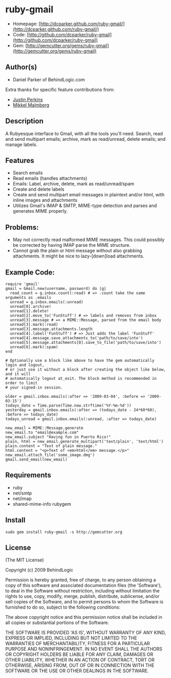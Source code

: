 # ruby-gmail

* Homepage: [http://dcparker.github.com/ruby-gmail/](http://dcparker.github.com/ruby-gmail/)
* Code: [http://github.com/dcparker/ruby-gmail](http://github.com/dcparker/ruby-gmail)
* Gem: [http://gemcutter.org/gems/ruby-gmail](http://gemcutter.org/gems/ruby-gmail)

## Author(s)

* Daniel Parker of BehindLogic.com

Extra thanks for specific feature contributions from:

  * [Justin Perkins](http://github.com/justinperkins)
  * [Mikkel Malmberg](http://github.com/mikker)


## Description

A Rubyesque interface to Gmail, with all the tools you'll need. Search, read and send multipart emails; archive, mark as read/unread, delete emails; and manage labels.

## Features

* Search emails
* Read emails (handles attachments)
* Emails: Label, archive, delete, mark as read/unread/spam
* Create and delete labels
* Create and send multipart email messages in plaintext and/or html, with inline images and attachments
* Utilizes Gmail's IMAP & SMTP, MIME-type detection and parses and generates MIME properly.

## Problems:

* May not correctly read malformed MIME messages. This could possibly be corrected by having IMAP parse the MIME structure.
* Cannot grab the plain or html message without also grabbing attachments. It might be nice to lazy-[down]load attachments.

## Example Code:

    require 'gmail'
    gmail = Gmail.new(username, password) do |g|
      read_count = g.inbox.count(:read) # => .count take the same arguments as .emails
      unread = g.inbox.emails(:unread)
      unread[0].archive!
      unread[1].delete!
      unread[2].move_to('FunStuff') # => labels and removes from inbox
      unread[3].message # => a MIME::Message, parsed from the email body
      unread[3].mark(:read)
      unread[3].message.attachments.length
      unread[4].label('FunStuff') # => Just adds the label 'FunStuff'
      unread[4].message.save_attachments_to('path/to/save/into')
      unread[5].message.attachments[0].save_to_file('path/to/save/into')
      unread[6].mark(:spam)
    end

    # Optionally use a block like above to have the gem automatically login and logout,
    # or just use it without a block after creating the object like below, and it will
    # automatically logout at_exit. The block method is recommended in order to limit
    # your signed-in session.

    older = gmail.inbox.emails(:after => '2009-03-04', :before => '2009-03-15')
    todays_date = Time.parse(Time.now.strftime('%Y-%m-%d'))
    yesterday = gmail.inbox.emails(:after => (todays_date - 24*60*60), :before => todays_date)
    todays_unread = gmail.inbox.emails(:unread, :after => todays_date)
  
    new_email = MIME::Message.generate
    new_email.to "email@example.com"
    new_email.subject "Having fun in Puerto Rico!"
    plain, html = new_email.generate_multipart('text/plain', 'text/html')
    plain.content = "Text of plain message."
    html.content = "<p>Text of <em>html</em> message.</p>"
    new_email.attach_file('some_image.dmg')
    gmail.send_email(new_email)

## Requirements

* ruby
* net/smtp
* net/imap
* shared-mime-info rubygem

## Install

    sudo gem install ruby-gmail -s http://gemcutter.org

## License

(The MIT License)

Copyright (c) 2009 BehindLogic

Permission is hereby granted, free of charge, to any person obtaining
a copy of this software and associated documentation files (the
'Software'), to deal in the Software without restriction, including
without limitation the rights to use, copy, modify, merge, publish,
distribute, sublicense, and/or sell copies of the Software, and to
permit persons to whom the Software is furnished to do so, subject to
the following conditions:

The above copyright notice and this permission notice shall be
included in all copies or substantial portions of the Software.

THE SOFTWARE IS PROVIDED 'AS IS', WITHOUT WARRANTY OF ANY KIND,
EXPRESS OR IMPLIED, INCLUDING BUT NOT LIMITED TO THE WARRANTIES OF
MERCHANTABILITY, FITNESS FOR A PARTICULAR PURPOSE AND NONINFRINGEMENT.
IN NO EVENT SHALL THE AUTHORS OR COPYRIGHT HOLDERS BE LIABLE FOR ANY
CLAIM, DAMAGES OR OTHER LIABILITY, WHETHER IN AN ACTION OF CONTRACT,
TORT OR OTHERWISE, ARISING FROM, OUT OF OR IN CONNECTION WITH THE
SOFTWARE OR THE USE OR OTHER DEALINGS IN THE SOFTWARE.
